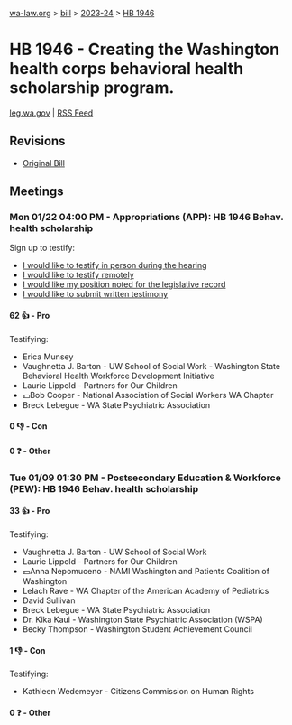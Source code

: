 [wa-law.org](/) > [bill](/bill/) > [2023-24](/bill/2023-24/) > [HB 1946](/bill/2023-24/hb/1946/)

# HB 1946 - Creating the Washington health corps behavioral health scholarship program.
[leg.wa.gov](https://app.leg.wa.gov/billsummary?BillNumber=1946&Year=2023&Initiative=false) | [RSS Feed](./rss.xml)

## Revisions
* [Original Bill](1/)

## Meetings
### Mon 01/22 04:00 PM - Appropriations (APP): HB 1946 Behav. health scholarship
Sign up to testify:
* [I would like to testify in person during the hearing](https://app.leg.wa.gov/csi/Testifier/Add?chamber=House&mId=31716&aId=157552&caId=23577&tId=1)
* [I would like to testify remotely](https://app.leg.wa.gov/csi/Testifier/Add?chamber=House&mId=31716&aId=157552&caId=23577&tId=2)
* [I would like my position noted for the legislative record](https://app.leg.wa.gov/csi/Testifier/Add?chamber=House&mId=31716&aId=157552&caId=23577&tId=3)
* [I would like to submit written testimony](https://app.leg.wa.gov/csi/Testifier/Add?chamber=House&mId=31716&aId=157552&caId=23577&tId=4)

#### 62 👍 - Pro
Testifying:
* Erica Munsey
* Vaughnetta J. Barton - UW School of Social Work - Washington State Behavioral Health Workforce Development Initiative
* Laurie Lippold - Partners for Our Children
* 💵Bob Cooper - National Association of Social Workers WA Chapter
* Breck Lebegue - WA State Psychiatric Association

#### 0 👎 - Con

#### 0 ❓ - Other

### Tue 01/09 01:30 PM - Postsecondary Education & Workforce (PEW): HB 1946 Behav. health scholarship
#### 33 👍 - Pro
Testifying:
* Vaughnetta J. Barton - UW School of Social Work
* Laurie Lippold - Partners for Our Children
* 💵Anna Nepomuceno - NAMI Washington and Patients Coalition of Washington
* Lelach Rave - WA Chapter of the American Academy of Pediatrics
* David Sullivan
* Breck Lebegue - WA State Psychiatric Association
* Dr. Kika Kaui - Washington State Psychiatric Association (WSPA)
* Becky Thompson - Washington Student Achievement Council

#### 1 👎 - Con
Testifying:
* Kathleen Wedemeyer - Citizens Commission on Human Rights

#### 0 ❓ - Other
